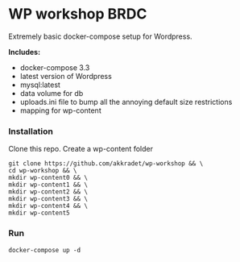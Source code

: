 WP workshop BRDC
=========

Extremely basic docker-compose setup for Wordpress.

**Includes:**

* docker-compose 3.3
* latest version of Wordpress
* mysql:latest
* data volume for db
* uploads.ini file to bump all the annoying default size restrictions
* mapping for wp-content

### Installation

Clone this repo. Create a wp-content folder

    git clone https://github.com/akkradet/wp-workshop && \
    cd wp-workshop && \
	mkdir wp-content0 && \
    mkdir wp-content1 && \
	mkdir wp-content2 && \
	mkdir wp-content3 && \
	mkdir wp-content4 && \
	mkdir wp-content5

### Run

    docker-compose up -d
